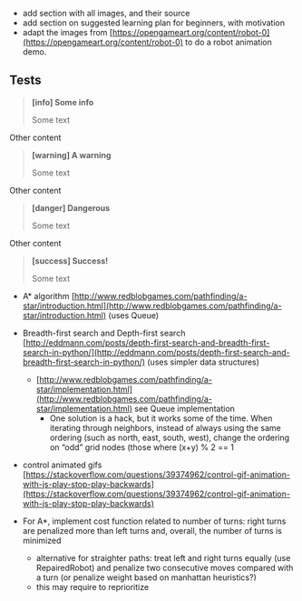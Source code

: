 * add section with all images, and their source
* add section on suggested learning  plan for beginners, with motivation
* adapt the images from [https://opengameart.org/content/robot-0](https://opengameart.org/content/robot-0) to do a robot animation demo.

## Tests

> **\[info\] Some info**
>
> Some text

Other content

> **\[warning\] A warning**
>
> Some text

Other content

> **\[danger\] Dangerous**
>
> Some text

Other content

> **\[success\] Success!**
>
> Some text

* A\* algorithm [http://www.redblobgames.com/pathfinding/a-star/introduction.html](http://www.redblobgames.com/pathfinding/a-star/introduction.html) \(uses Queue\)
* Breadth-first search and Depth-first search [http://eddmann.com/posts/depth-first-search-and-breadth-first-search-in-python/](http://eddmann.com/posts/depth-first-search-and-breadth-first-search-in-python/) \(uses simpler data structures\)
  * [http://www.redblobgames.com/pathfinding/a-star/implementation.html](http://www.redblobgames.com/pathfinding/a-star/implementation.html) see Queue implementation
    * One solution is a hack, but it works some of the time. When iterating through neighbors, instead of always using the same ordering \(such as north, east, south, west\), change the ordering on “odd” grid nodes \(those where \(x+y\) % 2 == 1
* control animated gifs [https://stackoverflow.com/questions/39374962/control-gif-animation-with-js-play-stop-play-backwards](https://stackoverflow.com/questions/39374962/control-gif-animation-with-js-play-stop-play-backwards)

* For A\*, implement cost function related to number of turns: right turns are penalized more than left turns and, overall, the number of turns is minimized
  * alternative for straighter paths: treat left and right turns equally \(use RepairedRobot\) and penalize two consecutive moves compared with a turn \(or penalize weight based on manhattan heuristics?\)
  * this may require to reprioritize



